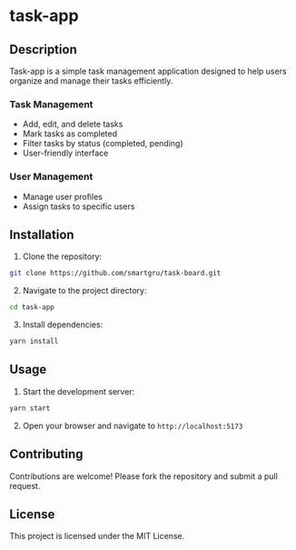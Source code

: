 # task-app

## Description
Task-app is a simple task management application designed to help users organize and manage their tasks efficiently.

### Task Management
- Add, edit, and delete tasks
- Mark tasks as completed
- Filter tasks by status (completed, pending)
- User-friendly interface

### User Management
- Manage user profiles
- Assign tasks to specific users

## Installation
1. Clone the repository:
  ```bash
  git clone https://github.com/smartgru/task-board.git
  ```
2. Navigate to the project directory:
  ```bash
  cd task-app
  ```
3. Install dependencies:
  ```bash
  yarn install
  ```

## Usage
1. Start the development server:
  ```bash
  yarn start
  ```
2. Open your browser and navigate to `http://localhost:5173`

## Contributing
Contributions are welcome! Please fork the repository and submit a pull request.

## License
This project is licensed under the MIT License.